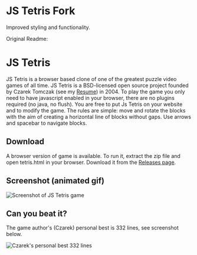 # JS Tetris Fork

Improved styling and functionality.

Original Readme:
# JS Tetris

JS Tetris is a browser based clone of one of the greatest
puzzle video games of all time. JS Tetris is a BSD-licensed
open source project founded by Czarek Tomczak (see my [Resume](https://drive.google.com/file/d/17xmoT5Z_zTHkVclqPzrs2aAV64Uiu7fh/view))
in 2004. To play the game you only need to have javascript enabled
in your browser, there are no plugins required (no java,
no flush). You are free to put Js Tetris on your website
and to modify the game. The rules are simple: move and rotate the
blocks with the aim of creating a horizontal line of blocks
without gaps. Use arrows and spacebar to navigate blocks.


## Download

A browser version of game is available. To run it, extract the
zip file and open tetris.html in your browser. Download it from
the [Releases page](../../releases).


## Screenshot (animated gif)

![Screenshot of JS Tetris game](https://raw.githubusercontent.com/cztomczak/jstetris/master/screenshots/Tetris_basic_game2.gif)


## Can you beat it?

The game author's (Czarek) personal best is 332 lines, see screenshot below.

![Czarek's personal best 332 lines](https://raw.githubusercontent.com/cztomczak/jstetris/master/screenshots/czarek-pb-332-lines.png)

